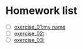 # Homework list
- [ ] [exercise_01:my name](https://github.com/ms-tu/compuational_physics_N2015301020147/blob/master/my%20name.py)  
- [ ] [exercise_02:](https://www.baidu.com)  
- [ ] [exercise_03:](http://www.baidu.com)     
